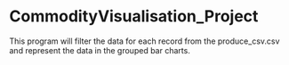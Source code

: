 # CommodityVisualisation_Project
This program will filter the data for each record from the produce_csv.csv and represent the data in the grouped bar charts.
